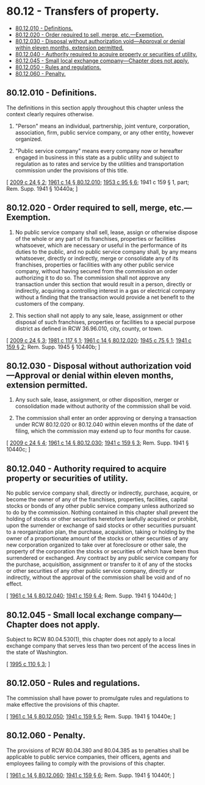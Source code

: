 # 80.12 - Transfers of property.
* [80.12.010 - Definitions.](#8012010---definitions)
* [80.12.020 - Order required to sell, merge, etc.—Exemption.](#8012020---order-required-to-sell-merge-etcexemption)
* [80.12.030 - Disposal without authorization void—Approval or denial within eleven months, extension permitted.](#8012030---disposal-without-authorization-voidapproval-or-denial-within-eleven-months-extension-permitted)
* [80.12.040 - Authority required to acquire property or securities of utility.](#8012040---authority-required-to-acquire-property-or-securities-of-utility)
* [80.12.045 - Small local exchange company—Chapter does not apply.](#8012045---small-local-exchange-companychapter-does-not-apply)
* [80.12.050 - Rules and regulations.](#8012050---rules-and-regulations)
* [80.12.060 - Penalty.](#8012060---penalty)
## 80.12.010 - Definitions.
The definitions in this section apply throughout this chapter unless the context clearly requires otherwise.

1. "Person" means an individual, partnership, joint venture, corporation, association, firm, public service company, or any other entity, however organized.

2. "Public service company" means every company now or hereafter engaged in business in this state as a public utility and subject to regulation as to rates and service by the utilities and transportation commission under the provisions of this title.

\[ [2009 c 24 § 2](https://lawfilesext.leg.wa.gov/biennium/2009-10/Pdf/Bills/Session%20Laws/Senate/5055-S.SL.pdf?cite=2009%20c%2024%20§%202); [1961 c 14 § 80.12.010](https://leg.wa.gov/CodeReviser/documents/sessionlaw/1961c14.pdf?cite=1961%20c%2014%20§%2080.12.010); [1953 c 95 § 6](https://leg.wa.gov/CodeReviser/documents/sessionlaw/1953c95.pdf?cite=1953%20c%2095%20§%206); 1941 c 159 § 1, part; Rem. Supp. 1941 § 10440a; \]

## 80.12.020 - Order required to sell, merge, etc.—Exemption.
1. No public service company shall sell, lease, assign or otherwise dispose of the whole or any part of its franchises, properties or facilities whatsoever, which are necessary or useful in the performance of its duties to the public, and no public service company shall, by any means whatsoever, directly or indirectly, merge or consolidate any of its franchises, properties or facilities with any other public service company, without having secured from the commission an order authorizing it to do so. The commission shall not approve any transaction under this section that would result in a person, directly or indirectly, acquiring a controlling interest in a gas or electrical company without a finding that the transaction would provide a net benefit to the customers of the company.

2. This section shall not apply to any sale, lease, assignment or other disposal of such franchises, properties or facilities to a special purpose district as defined in RCW 36.96.010, city, county, or town.

\[ [2009 c 24 § 3](https://lawfilesext.leg.wa.gov/biennium/2009-10/Pdf/Bills/Session%20Laws/Senate/5055-S.SL.pdf?cite=2009%20c%2024%20§%203); [1981 c 117 § 1](https://leg.wa.gov/CodeReviser/documents/sessionlaw/1981c117.pdf?cite=1981%20c%20117%20§%201); [1961 c 14 § 80.12.020](https://leg.wa.gov/CodeReviser/documents/sessionlaw/1961c14.pdf?cite=1961%20c%2014%20§%2080.12.020); [1945 c 75 § 1](https://leg.wa.gov/CodeReviser/documents/sessionlaw/1945c75.pdf?cite=1945%20c%2075%20§%201); [1941 c 159 § 2](https://leg.wa.gov/CodeReviser/documents/sessionlaw/1941c159.pdf?cite=1941%20c%20159%20§%202); Rem. Supp. 1945 § 10440b; \]

## 80.12.030 - Disposal without authorization void—Approval or denial within eleven months, extension permitted.
1. Any such sale, lease, assignment, or other disposition, merger or consolidation made without authority of the commission shall be void.

2. The commission shall enter an order approving or denying a transaction under RCW 80.12.020 or 80.12.040 within eleven months of the date of filing, which the commission may extend up to four months for cause.

\[ [2009 c 24 § 4](https://lawfilesext.leg.wa.gov/biennium/2009-10/Pdf/Bills/Session%20Laws/Senate/5055-S.SL.pdf?cite=2009%20c%2024%20§%204); [1961 c 14 § 80.12.030](https://leg.wa.gov/CodeReviser/documents/sessionlaw/1961c14.pdf?cite=1961%20c%2014%20§%2080.12.030); [1941 c 159 § 3](https://leg.wa.gov/CodeReviser/documents/sessionlaw/1941c159.pdf?cite=1941%20c%20159%20§%203); Rem. Supp. 1941 § 10440c; \]

## 80.12.040 - Authority required to acquire property or securities of utility.
No public service company shall, directly or indirectly, purchase, acquire, or become the owner of any of the franchises, properties, facilities, capital stocks or bonds of any other public service company unless authorized so to do by the commission. Nothing contained in this chapter shall prevent the holding of stocks or other securities heretofore lawfully acquired or prohibit, upon the surrender or exchange of said stocks or other securities pursuant to a reorganization plan, the purchase, acquisition, taking or holding by the owner of a proportionate amount of the stocks or other securities of any new corporation organized to take over at foreclosure or other sale, the property of the corporation the stocks or securities of which have been thus surrendered or exchanged. Any contract by any public service company for the purchase, acquisition, assignment or transfer to it of any of the stocks or other securities of any other public service company, directly or indirectly, without the approval of the commission shall be void and of no effect.

\[ [1961 c 14 § 80.12.040](https://leg.wa.gov/CodeReviser/documents/sessionlaw/1961c14.pdf?cite=1961%20c%2014%20§%2080.12.040); [1941 c 159 § 4](https://leg.wa.gov/CodeReviser/documents/sessionlaw/1941c159.pdf?cite=1941%20c%20159%20§%204); Rem. Supp. 1941 § 10440d; \]

## 80.12.045 - Small local exchange company—Chapter does not apply.
Subject to RCW 80.04.530(1), this chapter does not apply to a local exchange company that serves less than two percent of the access lines in the state of Washington.

\[ [1995 c 110 § 3](https://lawfilesext.leg.wa.gov/biennium/1995-96/Pdf/Bills/Session%20Laws/House/1744-S.SL.pdf?cite=1995%20c%20110%20§%203); \]

## 80.12.050 - Rules and regulations.
The commission shall have power to promulgate rules and regulations to make effective the provisions of this chapter.

\[ [1961 c 14 § 80.12.050](https://leg.wa.gov/CodeReviser/documents/sessionlaw/1961c14.pdf?cite=1961%20c%2014%20§%2080.12.050); [1941 c 159 § 5](https://leg.wa.gov/CodeReviser/documents/sessionlaw/1941c159.pdf?cite=1941%20c%20159%20§%205); Rem. Supp. 1941 § 10440e; \]

## 80.12.060 - Penalty.
The provisions of RCW 80.04.380 and 80.04.385 as to penalties shall be applicable to public service companies, their officers, agents and employees failing to comply with the provisions of this chapter.

\[ [1961 c 14 § 80.12.060](https://leg.wa.gov/CodeReviser/documents/sessionlaw/1961c14.pdf?cite=1961%20c%2014%20§%2080.12.060); [1941 c 159 § 6](https://leg.wa.gov/CodeReviser/documents/sessionlaw/1941c159.pdf?cite=1941%20c%20159%20§%206); Rem. Supp. 1941 § 10440f; \]

